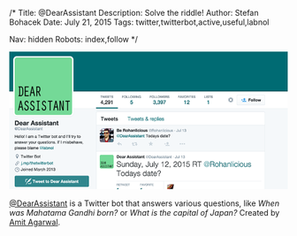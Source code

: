 /*
Title: @DearAssistant
Description: Solve the riddle!
Author: Stefan Bohacek
Date: July 21, 2015
Tags: twitter,twitterbot,active,useful,labnol

Nav: hidden
Robots: index,follow
*/

[![](/content/bots/twitterbots/images/DearAssistant.png)](https://twitter.com/DearAssistant)

[@DearAssistant](https://twitter.com/DearAssistant) is a Twitter bot that answers various questions, like *When was Mahatama Gandhi born?* or *What is the capital of Japan?* Created by [Amit Agarwal](https://twitter.com/labnol).